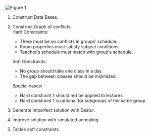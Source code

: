 ![Figure 1](~/Pictures/courcework.png)
1. Construct Data Bases.
2. Construct Graph of conflicts.\
    Hard Constraints:
    * There must be no conflicts in groups' schedule.
    * Room properties must satisfy subject conditions.
    * Teacher's schedule must match with group's schedule.
    
    Soft Constraints:
    * No group should take one class in a day.
    * The gap between classes should be minimized.

    Special cases:
    * Hard constraint 1 should not be applied to lectures.
    * Hard constraint 1 is optional for subgroups of the same group.
3. Generate imperfect solution with Dsatur.
4. Improve solution with simulated annealing.
5. Tackle soft constraints.
